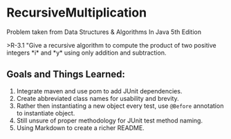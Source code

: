 RecursiveMultiplication
=======================
<p>Problem taken from Data Structures & Algorithms In Java 5th Edition</p>
>R-3.1 "Give a recursive algorithm to compute the product of two positive integers *i* and *y* using only addition and subtraction.

Goals and Things Learned:<br/>
-----------------------
  1. Integrate maven and use pom to add JUnit dependencies.
  2. Create abbreviated class names for usability and brevity.
  3. Rather then instantiating a new object every test, use <code>@Before</code> annotation to instantiate object.
  4. Still unsure of proper methodology for JUnit test method naming.
  5. Using Markdown to create a richer README.
